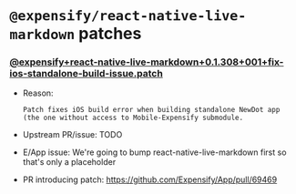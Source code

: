 # `@expensify/react-native-live-markdown` patches

### [@expensify+react-native-live-markdown+0.1.308+001+fix-ios-standalone-build-issue.patch](@expensify+react-native-live-markdown+0.1.308+001+fix-ios-standalone-build-issue.patch)

- Reason:

    ```
    Patch fixes iOS build error when building standalone NewDot app (the one without access to Mobile-Expensify submodule.
    ```

- Upstream PR/issue: TODO
- E/App issue: We're going to bump react-native-live-markdown first so that's only a placeholder
- PR introducing patch: https://github.com/Expensify/App/pull/69469
